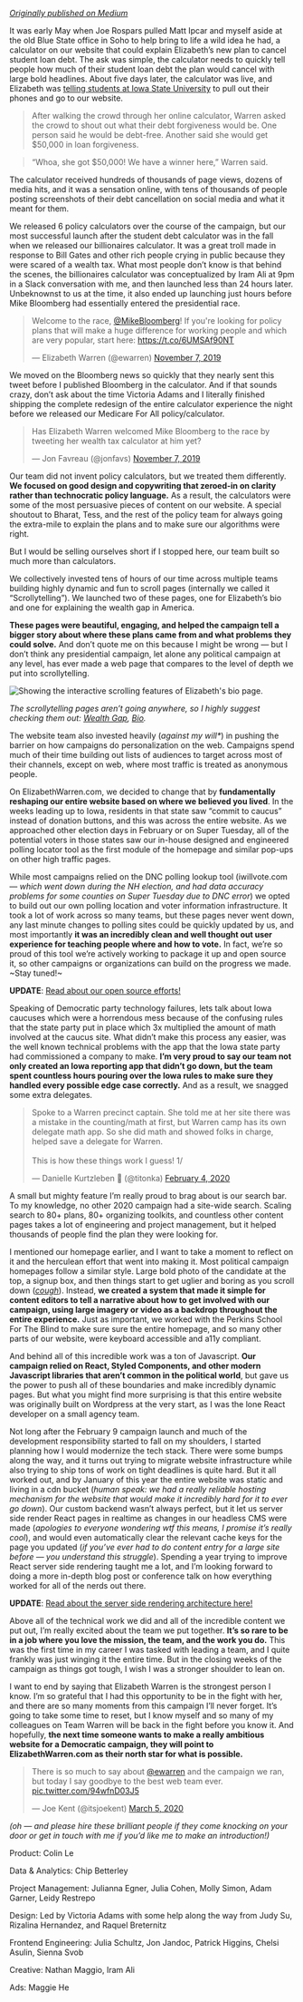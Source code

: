 [_Originally published on Medium_](https://medium.com/@itsjoekent/how-elizabethwarren-com-redefined-traditional-campaign-websites-fba625874e27)

It was early May when Joe Rospars pulled Matt Ipcar and myself aside at the old Blue State office in Soho to help bring to life a wild idea he had, a calculator on our website that could explain Elizabeth’s new plan to cancel student loan debt. The ask was simple, the calculator needs to quickly tell people how much of their student loan debt the plan would cancel with large bold headlines. About five days later, the calculator was live, and Elizabeth was [telling students at Iowa State University](https://www.desmoinesregister.com/story/news/elections/presidential/caucus/2019/05/03/iowa-caucuses-election-2020-presidential-candidate-ia-elizabeth-warren-student-loan-debt-calculator/1091173001/) to pull out their phones and go to our website.

> After walking the crowd through her online calculator, Warren asked the crowd to shout out what their debt forgiveness would be. One person said he would be debt-free. Another said she would get $50,000 in loan forgiveness.

> “Whoa, she got $50,000! We have a winner here,” Warren said.

The calculator received hundreds of thousands of page views, dozens of media hits, and it was a sensation online, with tens of thousands of people posting screenshots of their debt cancellation on social media and what it meant for them.

We released 6 policy calculators over the course of the campaign, but our most successful launch after the student debt calculator was in the fall when we released our billionaires calculator. It was a great troll made in response to Bill Gates and other rich people crying in public because they were scared of a wealth tax. What most people don’t know is that behind the scenes, the billionaires calculator was conceptualized by Iram Ali at 9pm in a Slack conversation with me, and then launched less than 24 hours later. Unbeknownst to us at the time, it also ended up launching just hours before Mike Bloomberg had essentially entered the presidential race.

<div class="tweet-container">
  <blockquote class="twitter-tweet"><p lang="en" dir="ltr">Welcome to the race, <a href="https://twitter.com/MikeBloomberg?ref_src=twsrc%5Etfw">@MikeBloomberg</a>! If you&#39;re looking for policy plans that will make a huge difference for working people and which are very popular, start here: <a href="https://t.co/6UMSAf90NT">https://t.co/6UMSAf90NT</a></p>&mdash; Elizabeth Warren (@ewarren) <a href="https://twitter.com/ewarren/status/1192580948275204097?ref_src=twsrc%5Etfw">November 7, 2019</a></blockquote>
</div>

We moved on the Bloomberg news so quickly that they nearly sent this tweet before I published Bloomberg in the calculator. And if that sounds crazy, don’t ask about the time Victoria Adams and I literally finished shipping the complete redesign of the entire calculator experience the night before we released our Medicare For All policy/calculator.

<div class="tweet-container">
  <blockquote class="twitter-tweet"><p lang="en" dir="ltr">Has Elizabeth Warren welcomed Mike Bloomberg to the race by tweeting her wealth tax calculator at him yet?</p>&mdash; Jon Favreau (@jonfavs) <a href="https://twitter.com/jonfavs/status/1192571814171549696?ref_src=twsrc%5Etfw">November 7, 2019</a></blockquote>
</div>

Our team did not invent policy calculators, but we treated them differently. **We focused on good design and copywriting that zeroed-in on clarity rather than technocratic policy language.** As a result, the calculators were some of the most persuasive pieces of content on our website. A special shoutout to Bharat, Tess, and the rest of the policy team for always going the extra-mile to explain the plans and to make sure our algorithms were right.

But I would be selling ourselves short if I stopped here, our team built so much more than calculators.

We collectively invested tens of hours of our time across multiple teams building highly dynamic and fun to scroll pages (internally we called it “Scrollytelling”). We launched two of these pages, one for Elizabeth’s bio and one for explaining the wealth gap in America.

**These pages were beautiful, engaging, and helped the campaign tell a bigger story about where these plans came from and what problems they could solve.** And don’t quote me on this because I might be wrong — but I don’t think any presidential campaign, let alone any political campaign at any level, has ever made a web page that compares to the level of depth we put into scrollytelling.

![Showing the interactive scrolling features of Elizabeth's bio page.](https://itsjoekent.s3.amazonaws.com/blog/how-elizabeth-warren-dot-com-redefined-traditional-campaign-websites/scrollytelling-bio.gif)

_The scrollytelling pages aren’t going anywhere, so I highly suggest checking them out: [Wealth Gap](https://elizabethwarren.com/wealth-gap),  [Bio](https://elizabethwarren.com/meet-elizabeth)._

The website team also invested heavily (_against my will*_) in pushing the barrier on how campaigns do personalization on the web. Campaigns spend much of their time building out lists of audiences to target across most of their channels, except on web, where most traffic is treated as anonymous people.

On ElizabethWarren.com, we decided to change that by **fundamentally reshaping our entire website based on where we believed you lived**. In the weeks leading up to Iowa, residents in that state saw “commit to caucus” instead of donation buttons, and this was across the entire website. As we approached other election days in February or on Super Tuesday, all of the potential voters in those states saw our in-house designed and engineered polling locator tool as the first module of the homepage and similar pop-ups on other high traffic pages.

While most campaigns relied on the DNC polling lookup tool (iwillvote.com — _which went down during the NH election, and had data accuracy problems for some counties on Super Tuesday due to DNC error_) we opted to build out our own polling location and voter information infrastructure. It took a lot of work across so many teams, but these pages never went down, any last minute changes to polling sites could be quickly updated by us, and most importantly **it was an incredibly clean and well thought out user experience for teaching people where and how to vote.** In fact, we’re so proud of this tool we’re actively working to package it up and open source it, so other campaigns or organizations can build on the progress we made. ~Stay tuned!~

**UPDATE**: [Read about our open source efforts!](https://medium.com/@teamwarren/open-source-tools-from-the-warren-for-president-tech-team-f1f27d2c7551)

Speaking of Democratic party technology failures, lets talk about Iowa caucuses which were a horrendous mess because of the confusing rules that the state party put in place which 3x multiplied the amount of math involved at the caucus site. What didn’t make this process any easier, was the well known technical problems with the app that the Iowa state party had commissioned a company to make. **I’m very proud to say our team not only created an Iowa reporting app that didn’t go down, but the team spent countless hours pouring over the Iowa rules to make sure they handled every possible edge case correctly.** And as a result, we snagged some extra delegates.

<div class="tweet-container">
  <blockquote class="twitter-tweet"><p lang="en" dir="ltr">Spoke to a Warren precinct captain. She told me at her site there was a mistake in the counting/math at first, but Warren camp has its own delegate math app. So she did math and showed folks in charge, helped save a delegate for Warren.<br><br>This is how these things work I guess! 1/</p>&mdash; Danielle Kurtzleben 👾 (@titonka) <a href="https://twitter.com/titonka/status/1224558023974313985?ref_src=twsrc%5Etfw">February 4, 2020</a></blockquote>
</div>

A small but mighty feature I’m really proud to brag about is our search bar. To my knowledge, no other 2020 campaign had a site-wide search. Scaling search to 80+ plans, 80+ organizing toolkits, and countless other content pages takes a lot of engineering and project management, but it helped thousands of people find the plan they were looking for.

I mentioned our homepage earlier, and I want to take a moment to reflect on it and the herculean effort that went into making it. Most political campaign homepages follow a similar style. Large bold photo of the candidate at the top, a signup box, and then things start to get uglier and boring as you scroll down (_[cough](https://joebiden.com/)_). Instead, **we created a system that made it simple for content editors to tell a narrative about how to get involved with our campaign, using large imagery or video as a backdrop throughout the entire experience.** Just as important, we worked with the Perkins School For The Blind to make sure sure the entire homepage, and so many other parts of our website, were keyboard accessible and a11y compliant.

And behind all of this incredible work was a ton of Javascript. **Our campaign relied on React, Styled Components, and other modern Javascript libraries that aren’t common in the political world**, but gave us the power to push all of these boundaries and make incredibly dynamic pages. But what you might find more surprising is that this entire website was originally built on Wordpress at the very start, as I was the lone React developer on a small agency team.

Not long after the February 9 campaign launch and much of the development responsibility started to fall on my shoulders, I started planning how I would modernize the tech stack. There were some bumps along the way, and it turns out trying to migrate website infrastructure while also trying to ship tons of work on tight deadlines is quite hard. But it all worked out, and by January of this year the entire website was static and living in a cdn bucket (_human speak: we had a really reliable hosting mechanism for the website that would make it incredibly hard for it to ever go down_). Our custom backend wasn’t always perfect, but it let us server side render React pages in realtime as changes in our headless CMS were made (_apologies to everyone wondering wtf this means, I promise it’s really cool_), and would even automatically clear the relevant cache keys for the page you updated (_if you’ve ever had to do content entry for a large site before — you understand this struggle_). Spending a year trying to improve React server side rendering taught me a lot, and I’m looking forward to doing a more in-depth blog post or conference talk on how everything worked for all of the nerds out there.

**UPDATE**: [Read about the server side rendering architecture here!](https://joekent.nyc/ssr-react-realtime)

Above all of the technical work we did and all of the incredible content we put out, I’m really excited about the team we put together. **It’s so rare to be in a job where you love the mission, the team, and the work you do.** This was the first time in my career I was tasked with leading a team, and I quite frankly was just winging it the entire time. But in the closing weeks of the campaign as things got tough, I wish I was a stronger shoulder to lean on.

I want to end by saying that Elizabeth Warren is the strongest person I know. I’m so grateful that I had this opportunity to be in the fight with her, and there are so many moments from this campaign I’ll never forget. It’s going to take some time to reset, but I know myself and so many of my colleagues on Team Warren will be back in the fight before you know it. And hopefully, **the next time someone wants to make a really ambitious website for a Democratic campaign, they will point to ElizabethWarren.com as their north star for what is possible.**

<div class="tweet-container">
  <blockquote class="twitter-tweet"><p lang="en" dir="ltr">There is so much to say about <a href="https://twitter.com/ewarren?ref_src=twsrc%5Etfw">@ewarren</a> and the campaign we ran, but today I say goodbye to the best web team ever. <a href="https://t.co/94wfnD03J5">pic.twitter.com/94wfnD03J5</a></p>&mdash; Joe Kent (@itsjoekent) <a href="https://twitter.com/itsjoekent/status/1235657684621262849?ref_src=twsrc%5Etfw">March 5, 2020</a></blockquote>
</div>

_(oh — and please hire these brilliant people if they come knocking on your door or get in touch with me if you’d like me to make an introduction!)_

Product: Colin Le

Data & Analytics: Chip Betterley

Project Management: Julianna Egner, Julia Cohen, Molly Simon, Adam Garner, Leidy Restrepo

Design: Led by Victoria Adams with some help along the way from Judy Su, Rizalina Hernandez, and Raquel Breternitz

Frontend Engineering: Julia Schultz, Jon Jandoc, Patrick Higgins, Chelsi Asulin, Sienna Svob

Creative: Nathan Maggio, Iram Ali

Ads: Maggie He

<script async src="https://platform.twitter.com/widgets.js" charset="utf-8"></script>
